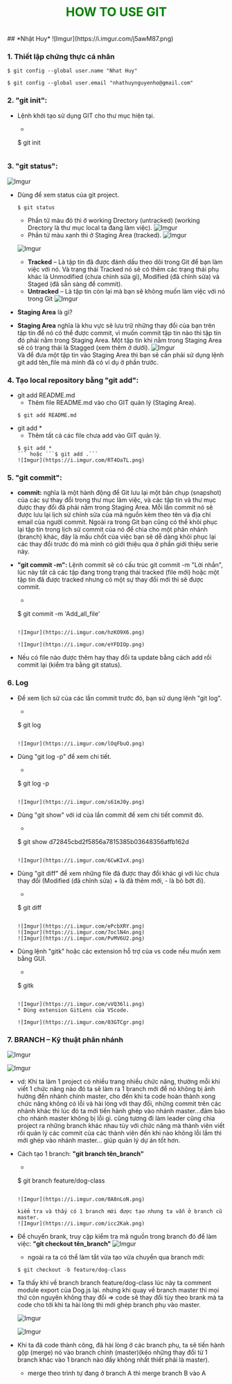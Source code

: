 # <span style = "color:green;  text-align: center;display: block; text-transform: uppercase;">How to use git</span>
<br/>
## *Nhật Huy*
![Imgur](https://i.imgur.com/j5awM87.png)  

### 1. Thiết lập chứng thực cá nhân
```
$ git config --global user.name "Nhat Huy" 
```  
``` 
$ git config --global user.email "nhathuynguyenho@gmail.com"
```

### 2. "git init":
* Lệnh khởi tạo sử dụng GIT cho thư mục hiện tại.  
	* ```
	$ git init
	```
### 3. "git status": 

![Imgur](https://i.imgur.com/MXClLDR.png)

* Dùng để xem status của git project.  
 	```
	$ git status
	```
	* Phần tử màu đỏ thì ở working Drectory (untracked) (working Drectory là thư mục local ta đang làm việc).
![Imgur](https://i.imgur.com/PM20gaP.png)
	* Phần tử màu xanh thì ở Staging Area (tracked).
![Imgur](https://i.imgur.com/DqUV6pK.png)  

	![Imgur](https://i.imgur.com/TRwQoLi.png)
	* **Tracked** – Là tập tin đã được đánh dấu theo dõi trong Git để bạn làm việc với nó. Và trạng thái Tracked nó sẽ có thêm các trạng thái phụ khác là Unmodified (chưa chỉnh sửa gì), Modified (đã chỉnh sửa) và Staged (đã sẵn sàng để commit).
	* **Untracked** – Là tập tin còn lại mà bạn sẽ không muốn làm việc với nó trong Git
	![Imgur](https://i.imgur.com/2LgYo4V.png)

* **Staging Area** là gì?
 * **Staging Area** nghĩa là khu vực sẽ lưu trữ những thay đổi của bạn trên tập tin để nó có thể được commit, vì muốn commit tập tin nào thì tập tin đó phải nằm trong Staging Area. Một tập tin khi nằm trong Staging Area sẽ có trạng thái là Stagged (xem thêm ở dưới).
![Imgur](https://i.imgur.com/CIRSnlT.png)  
	Và để đưa một tập tin vào Staging Area thì bạn sẽ cần phải sử dụng lệnh git add tên_file mà mình đã có ví dụ ở phần trước.
### 4. Tạo local repository bằng "git add":
* git add README.md  
	* Thêm file README.md vào cho GIT quản lý (Staging Area).  
	```
	$ git add README.md
	```  
* git add *
	* Thêm tất cả các file chưa add vào GIT quản lý.   
	```
	$ git add *    
	``` hoặc ```$ git add .```  
	![Imgur](https://i.imgur.com/RT4OaTL.png)  

### 5. "git commit":
* **commit:** nghĩa là một hành động để Git lưu lại một bản chụp (snapshot) của các sự thay đổi trong thư mục làm việc, và các tập tin và thư mục được thay đổi đã phải nằm trong Staging Area. Mỗi lần commit nó sẽ được lưu lại lịch sử chỉnh sửa của mã nguồn kèm theo tên và địa chỉ email của người commit. Ngoài ra trong Git bạn cũng có thể khôi phục lại tập tin trong lịch sử commit của nó để chia cho một phân nhánh (branch) khác, đây là mấu chốt của việc bạn sẽ dễ dàng khôi phục lại các thay đổi trước đó mà mình có giới thiệu qua ở phần giới thiệu serie này.  

* **"git commit -m":** Lệnh commit sẽ có cấu trúc git commit -m "Lời nhắn", lúc này tất cả các tập đang trong trạng thái tracked (file mới) hoặc một tập tin đã được tracked nhưng có một sự thay đổi mới thì sẽ được commit.   
	* ```
	$ git commit -m 'Add_all_file'
	```  

	![Imgur](https://i.imgur.com/hzKO9X6.png)   

	![Imgur](https://i.imgur.com/eYFDIOp.png)  

* Nếu có file nào được thêm hay thay đổi ta update bằng cách add rồi commit lại (kiểm tra bằng git status).

### 6. Log  
* Để xem lịch sử của các lần commit trước đó, bạn sử dụng lệnh "git log".  
	* ```
	$ git log    
	```  

 	![Imgur](https://i.imgur.com/lOqFbuO.png)  
* Dùng "git log -p" để xem chi tiết.  
	* ```
	$ git log -p    
	```  

	![Imgur](https://i.imgur.com/s61mJ0y.png)

* Dùng "git show" với id của lần commit để xem chi tiết commit đó.  
	* ```
	$ git show d72845cbd2f5856a7815385b03648356affb162d    
	```

	![Imgur](https://i.imgur.com/6CwKIvX.png)  
* Dùng "git diff" để xem những file đã được thay đổi khác gì với lúc chưa thay đổi (Modified (đã chỉnh sửa) + là đã thêm mới, - là bỏ bớt đi).
	* ```
	$ git diff    
	```

	![Imgur](https://i.imgur.com/ePcbXRY.png)  
	![Imgur](https://i.imgur.com/7oclN4n.png)
	![Imgur](https://i.imgur.com/PvMV6U2.png)

* Dùng lệnh "gitk" hoặc các extension hỗ trợ của vs code nếu muốn xem bằng GUI.  
	* ```
	$ gitk    
	```

	![Imgur](https://i.imgur.com/vVQ36li.png)  
	* Dùng extension GitLens của VScode.  
	
	![Imgur](https://i.imgur.com/03GTCgr.png)

### 7. BRANCH – Kỹ thuật phân nhánh
![Imgur](https://i.imgur.com/ZnAidkS.png)  

![Imgur](https://i.imgur.com/XadmsqW.png)  

* vd: Khi ta làm 1 project có nhiều trang nhiều chức năng, thường mỗi khi viết 1 chức năng nào đó ta sẽ làm ra 1 branch mới để nó không bị ảnh hưởng đến nhánh chính master, cho đến khi ta code hoàn thành xong chức năng không có lỗi và hài lòng với thay đổi, những commit trên các nhánh khác thì lúc đó ta mới tiến hành ghép vào nhánh master...đảm bảo cho nhánh master không bị lỗi gì. cũng tương đi làm leader cũng chia project ra những branch khác nhau tùy với chức năng mà thành viên viết rồi quản lý các commit của các thành viên đến khi nào không lỗi lầm thì mới ghép vào nhánh master... giúp quản lý dự án tốt hơn.

* Cách tạo 1 branch: **"git branch tên_branch"**
	* ```
	$ git branch feature/dog-class    
	```  
 
	![Imgur](https://i.imgur.com/0A8nLoN.png)  

	kiểm tra và thấy có 1 branch mới được tạo nhưng ta vẫn ở branch cũ master.
	![Imgur](https://i.imgur.com/icc2Kak.png)
* Để chuyển brank, truy cập kiểm tra mã nguồn trong branch đó để làm việc: **"git checkout tên_branch"**
	![Imgur](https://i.imgur.com/zYuQ65R.png)
	* ngoài ra ta có thể làm tắt vừa tạo vừa chuyển qua branch mới:  
	```  
	$ git checkout -b feature/dog-class     
	```   
* Ta thấy khi về branch branch feature/dog-class lúc này ta comment module export của Dog.js lại. nhưng khi quay về branch master thì mọi thứ còn nguyên không thay đổi => code sẽ thay đổi tùy theo brank mà ta code cho tới khi ta hài lòng thì mới ghép branch phụ vào master.  

	![Imgur](https://i.imgur.com/JfF7eTt.png)

	![Imgur](https://i.imgur.com/1JMOzcq.png)

* Khi ta đã code thành công, đã hài lòng ở các branch phụ, ta sẽ tiến hành gộp (merge) nó vào branch chính (master)(kéo những thay đổi từ 1 branch khác vào 1 branch nào đấy không nhất thiết phải là master).
	* merge theo trình tự đang ở branch A thì merge branch B vào A
	
